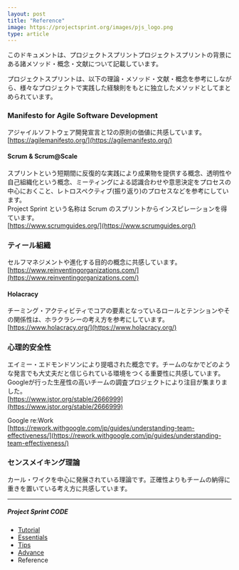 ```yaml
---
layout: post
title: "Reference"
image: https://projectsprint.org/images/pjs_logo.png
type: article
---
```


このドキュメントは、プロジェクトスプリントプロジェクトスプリントの背景にある諸メソッド・概念・文献について記載しています。

プロジェクトスプリントは、以下の理論・メソッド・文献・概念を参考にしながら、様々なプロジェクトで実践した経験則をもとに独立したメソッドとしてまとめられています。

### Manifesto for Agile Software Development
アジャイルソフトウェア開発宣言と12の原則の価値に共感しています。  
[https://agilemanifesto.org/](https://agilemanifesto.org/)

#### Scrum & Scrum@Scale
スプリントという短期間に反復的な実践により成果物を提供する概念、透明性や自己組織化という概念、ミーティングによる認識合わせや意思決定をプロセスの中心におくこと、レトロスペクティブ(振り返り)のプロセスなどを参考にしています。  
Project Sprint という名称は Scrum のスプリントからインスピレーションを得ています。  
[https://www.scrumguides.org/](https://www.scrumguides.org/)

### ティール組織
セルフマネジメントや進化する目的の概念に共感しています。  
[https://www.reinventingorganizations.com/](https://www.reinventingorganizations.com/)

#### Holacracy
チーミング・アクティビティでコアの要素となっているロールとテンションやその関係性は、ホラクラシーの考え方を参考にしています。  
[https://www.holacracy.org/](https://www.holacracy.org/)

### 心理的安全性
エイミー・エドモンドソンにより提唱された概念です。チームのなかでどのような発言でも大丈夫だと信じられている環境をつくる重要性に共感しています。  
Googleが行った生産性の高いチームの調査プロジェクトにより注目が集まりました。  
[https://www.jstor.org/stable/2666999](https://www.jstor.org/stable/2666999)  

Google re:Work  
[https://rework.withgoogle.com/jp/guides/understanding-team-effectiveness/](https://rework.withgoogle.com/jp/guides/understanding-team-effectiveness/)

### センスメイキング理論
カール・ワイクを中心に発展されている理論です。正確性よりもチームの納得に重きを置いている考え方に共感しています。

---

##### Project Sprint CODE
- [Tutorial](./tutorial/index.md)
- [Essentials](./essentials.md)
- [Tips](./tips/index.md)
- [Advance](./advance.md)
- Reference
